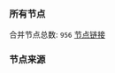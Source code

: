 ### 所有节点
合并节点总数: `956`
[节点链接](https://raw.githubusercontent.com/rzhy1/11/master/sub/sub_merge_base64.txt)

### 节点来源